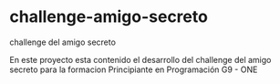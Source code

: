 # challenge-amigo-secreto
challenge del amigo secreto

En este proyecto esta contenido el desarrollo del challenge del amigo secreto para la formacion Principiante en Programación G9 - ONE
